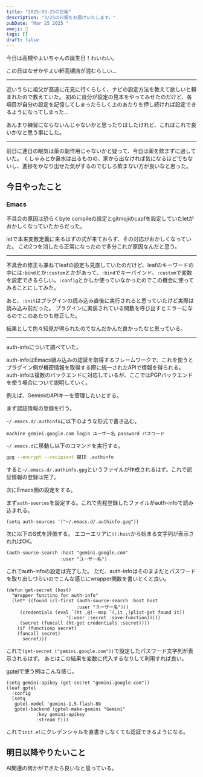 ```yaml
---
title: "2025-03-25の日報"
description: "3/25の日報をお届けいたします。"
pubDate: "Mar 25 2025 "
emoji: 🦊
tags: []
draft: false
---
```


今日は高槻やよいちゃんの誕生日！わいわい。

この日はなぜかやよい軒高槻店が混むらしい...

---

近いうちに祖父が高遠に花見に行くらしく、ナビの設定方法を教えて欲しいと頼まれたので教えていた。
初めに自分が設定の見本をやってみせたのだけど、各項目が自分の設定を記憶してしまったらしく上のあたりを押し続ければ設定できるようになってしまった...

あんまり練習にならないんじゃないかと思ったりはしたけれど、これはこれで良いかなと思う事にした。

---

前日に連日の眠気は薬の副作用じゃないかと疑って、今日は薬を飲まずに過していた。
くしゃみとか鼻水は出るものの、家から出なければ気になるほどでもないし、進捗をかなり出せた気がするのでむしろ飲まない方が良いなと思った。

## 今日やったこと

### Emacs

不具合の原因は恐らくbyte
compileの設定とgitmojiのcapfを設定していたletがおかしくなっていたからだった。

letで本来変数定義に来るはずの式が来ておらず、その対応がおかしくなっていた。
この2つを消したら正常になったので多分これが原因なんだと思う。

---

不具合の修正も兼ねてleafの設定も見直していたのだけど、leafのキーワードの中には`:bind`とか`:custom`とかがあって、`:bind`でキーバインド、`:custom`で変数を設定できるらしい。`:config`とかしか使っていなかったのでこの機会に使ってみることにしてみた。

あと、`:init`はプラグインの読み込み直後に実行されると思っていたけど実際は読み込み前だった。
プラグインに実装されている関数を呼び出すとエラーになるのでこのあたりも修正した。

結果として色々知見が得られたのでなんだかんだ良かったなと思っている。

---

auth-infoについて調べていた。

auth-infoはEmacs組み込みの認証を取得するフレームワークで、これを使うとプラグイン側が機密情報を取得する際に統一されたAPIで情報を得られる。
auth-infoは複数のバックエンドに対応しているが、ここではPGPバックエンドを使う場合について説明していく。

例えば、GeminiのAPIキーを管理したいとする。

まず認証情報の登録を行う。

`~/.emacs.d/.authinfo`に以下のような形式で書き込む。

```ssh-config
machine gemini.google.com login ユーザー名 password パスワード
```

`~/.emacs.d`に移動し以下のコマンドを実行する。

```sh
gpg --encrypt --recipient 鍵ID .authinfo
```

すると`~/.emacs.d/.authinfo.gpg`というファイルが作成されるはず。これで認証情報の登録は完了。

次にEmacs側の設定をする。

まず`auth-sources`を設定する。これで先程登録したファイルがauth-infoで読み込まれる。

```elisp
(setq auth-sources '("~/.emacs.d/.authinfo.gpg"))
```

次に以下のS式を評価する。
エコーエリアに`((:host`から始まる文字列が表示されればOK。

```elisp
(auth-source-search :host "gemini.google.com"
                    :user "ユーザー名")
```

これでauth-infoの設定は完了した。
ただ、auth-infoはそのままだとパスワードを取り出しづらいのでこんな感じにwrapper関数を書いとくと良い。

```elisp
(defun get-secret (host)
  "Wrapper functino for auth-info"
  (let* ((found (cl-first (auth-source-search :host host
					      :user "ユーザー名")))
	 (credentials (eval `(ht ,@(--map `(,it ,(plist-get found it))
					  '(:user :secret :save-function)))))
	 (secret (funcall (ht-get credentials :secret))))
    (if (functionp secret)
	(funcall secret)
      secret)))
```

これで`(get-secret ("gemini.google.com"))`で設定したパスワード文字列が表示されるはず。
あとはこの結果を変数に代入するなりして利用すれば良い。

[gptel](https://github.com/karthink/gptel)で使う例はこんな感じ。

```elisp
(setq gemini-apikey (get-secret "gemini.google.com"))
(leaf gptel
  :config
  (setq
   gptel-model 'gemini-1.5-flash-8b
   gptel-backend (gptel-make-gemini "Gemini"
		   :key gemini-apikey
		   :stream t)))
```

これで`init.el`にクレデンシャルを直書きしなくても認証できるようになる。

## 明日以降やりたいこと

AI関連の何かができたら良いなと思っている。
